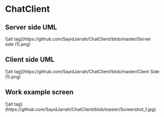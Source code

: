 # ChatClient


<H2>Server side UML</H2>
![alt tag](https://github.com/SayidJarrah/ChatClient/blob/master/Server side (1).png)
<H2>Client side UML</H2>
![alt tag](https://github.com/SayidJarrah/ChatClient/blob/master/Client Side (1).png)
<H2>Work example screen</H2>
![alt tag](https://github.com/SayidJarrah/ChatClient/blob/master/Screenshot_1.jpg)
